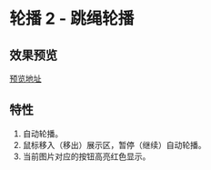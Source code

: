 # 轮播 2 - 跳绳轮播

## 效果预览

[预览地址](https://jaylanwood.github.io/slide2/)

## 特性

1. 自动轮播。
2. 鼠标移入（移出）展示区，暂停（继续）自动轮播。
3. 当前图片对应的按钮高亮红色显示。
